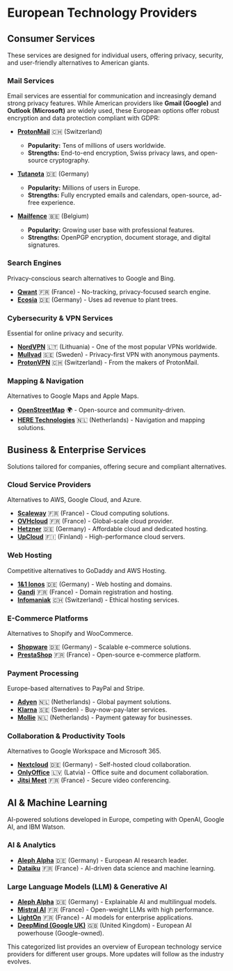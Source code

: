 # European Technology Providers

## Consumer Services
These services are designed for individual users, offering privacy, security, and user-friendly alternatives to American giants.

### Mail Services
Email services are essential for communication and increasingly demand strong privacy features. While American providers like **Gmail (Google)** and **Outlook (Microsoft)** are widely used, these European options offer robust encryption and data protection compliant with GDPR:

- **[ProtonMail](https://proton.me/mail)** 🇨🇭 (Switzerland)  
  - **Popularity:** Tens of millions of users worldwide.  
  - **Strengths:** End-to-end encryption, Swiss privacy laws, and open-source cryptography.

- **[Tutanota](https://tutanota.com)** 🇩🇪 (Germany)  
  - **Popularity:** Millions of users in Europe.  
  - **Strengths:** Fully encrypted emails and calendars, open-source, ad-free experience.

- **[Mailfence](https://mailfence.com)** 🇧🇪 (Belgium)  
  - **Popularity:** Growing user base with professional features.  
  - **Strengths:** OpenPGP encryption, document storage, and digital signatures.

### Search Engines
Privacy-conscious search alternatives to Google and Bing.

- **[Qwant](https://www.qwant.com)** 🇫🇷 (France) - No-tracking, privacy-focused search engine.
- **[Ecosia](https://www.ecosia.org)** 🇩🇪 (Germany) - Uses ad revenue to plant trees.

### Cybersecurity & VPN Services
Essential for online privacy and security.

- **[NordVPN](https://nordvpn.com)** 🇱🇹 (Lithuania) - One of the most popular VPNs worldwide.
- **[Mullvad](https://mullvad.net)** 🇸🇪 (Sweden) - Privacy-first VPN with anonymous payments.
- **[ProtonVPN](https://protonvpn.com)** 🇨🇭 (Switzerland) - From the makers of ProtonMail.

### Mapping & Navigation
Alternatives to Google Maps and Apple Maps.

- **[OpenStreetMap](https://www.openstreetmap.org)** 🌍 - Open-source and community-driven.
- **[HERE Technologies](https://www.here.com)** 🇳🇱 (Netherlands) - Navigation and mapping solutions.

## Business & Enterprise Services
Solutions tailored for companies, offering secure and compliant alternatives.

### Cloud Service Providers
Alternatives to AWS, Google Cloud, and Azure.

- **[Scaleway](https://www.scaleway.com)** 🇫🇷 (France) - Cloud computing solutions.
- **[OVHcloud](https://www.ovhcloud.com)** 🇫🇷 (France) - Global-scale cloud provider.
- **[Hetzner](https://www.hetzner.com)** 🇩🇪 (Germany) - Affordable cloud and dedicated hosting.
- **[UpCloud](https://upcloud.com)** 🇫🇮 (Finland) - High-performance cloud servers.

### Web Hosting
Competitive alternatives to GoDaddy and AWS Hosting.

- **[1&1 Ionos](https://www.ionos.com)** 🇩🇪 (Germany) - Web hosting and domains.
- **[Gandi](https://www.gandi.net)** 🇫🇷 (France) - Domain registration and hosting.
- **[Infomaniak](https://www.infomaniak.com)** 🇨🇭 (Switzerland) - Ethical hosting services.

### E-Commerce Platforms
Alternatives to Shopify and WooCommerce.

- **[Shopware](https://www.shopware.com)** 🇩🇪 (Germany) - Scalable e-commerce solutions.
- **[PrestaShop](https://www.prestashop.com)** 🇫🇷 (France) - Open-source e-commerce platform.

### Payment Processing
Europe-based alternatives to PayPal and Stripe.

- **[Adyen](https://www.adyen.com)** 🇳🇱 (Netherlands) - Global payment solutions.
- **[Klarna](https://www.klarna.com)** 🇸🇪 (Sweden) - Buy-now-pay-later services.
- **[Mollie](https://www.mollie.com)** 🇳🇱 (Netherlands) - Payment gateway for businesses.

### Collaboration & Productivity Tools
Alternatives to Google Workspace and Microsoft 365.

- **[Nextcloud](https://nextcloud.com)** 🇩🇪 (Germany) - Self-hosted cloud collaboration.
- **[OnlyOffice](https://www.onlyoffice.com)** 🇱🇻 (Latvia) - Office suite and document collaboration.
- **[Jitsi Meet](https://meet.jit.si)** 🇫🇷 (France) - Secure video conferencing.

## AI & Machine Learning
AI-powered solutions developed in Europe, competing with OpenAI, Google AI, and IBM Watson.

### AI & Analytics

- **[Aleph Alpha](https://www.aleph-alpha.com)** 🇩🇪 (Germany) - European AI research leader.
- **[Dataiku](https://www.dataiku.com)** 🇫🇷 (France) - AI-driven data science and machine learning.

### Large Language Models (LLM) & Generative AI

- **[Aleph Alpha](https://www.aleph-alpha.com)** 🇩🇪 (Germany) - Explainable AI and multilingual models.
- **[Mistral AI](https://mistral.ai)** 🇫🇷 (France) - Open-weight LLMs with high performance.
- **[LightOn](https://lighton.ai)** 🇫🇷 (France) - AI models for enterprise applications.
- **[DeepMind (Google UK)](https://deepmind.com)** 🇬🇧 (United Kingdom) - European AI powerhouse (Google-owned).

This categorized list provides an overview of European technology service providers for different user groups. More updates will follow as the industry evolves.
